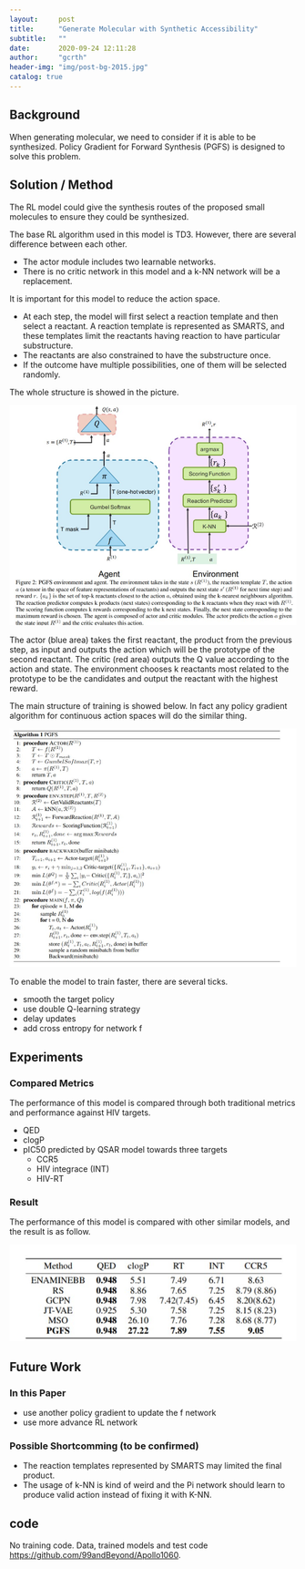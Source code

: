 ```yaml
---
layout:     post
title:      "Generate Molecular with Synthetic Accessibility"
subtitle:   ""
date:       2020-09-24 12:11:28
author:     "gcrth"
header-img: "img/post-bg-2015.jpg"
catalog: true
---
```


## Background

When generating molecular, we need to consider if it is able to be synthesized. Policy Gradient for Forward Synthesis (PGFS) is designed to solve this problem.

## Solution / Method

The RL model could give the synthesis routes of the proposed small molecules to ensure they could be synthesized.

The base RL algorithm used in this model is TD3. However, there are several difference between each other.

* The actor module includes two learnable networks. 
* There is no critic network in this model and a k-NN network will be a replacement.

It is important for this model to reduce the action space. 

* At each step, the model will first select a reaction template and then select a reactant. A reaction template is represented as SMARTS, and these templates limit the reactants having reaction to have particular substructure. 
* The reactants are also constrained to have the substructure once. 
* If the outcome have multiple possibilities, one of them will be selected randomly.

The whole structure is showed in the picture. 

![model structure](/img/in-post/2020-09-24-Generate%20Molecular%20with%20Synthetic%20Accessibility/Screenshot%202020-09-25%20121825.jpg)

The actor (blue area) takes the first reactant, the product from the previous step, as input and outputs the action which will be the prototype of the second reactant. The critic (red area) outputs the Q value according to the action and state. The environment chooses k reactants most related to the prototype to be the candidates and output the reactant with the highest reward.

The main structure of training is showed below. In fact any policy gradient algorithm for continuous action spaces will do the similar thing.

![training steps](/img/in-post/2020-09-24-Generate%20Molecular%20with%20Synthetic%20Accessibility/Screenshot%202020-09-25%20124751.jpg)

To enable the model to train faster, there are several ticks.

* smooth the target policy
* use double Q-learning strategy
* delay updates
* add cross entropy for network f

## Experiments

### Compared Metrics

The performance of this model is compared through both traditional metrics and performance against HIV targets.

* QED
* clogP
* pIC50 predicted by QSAR model towards three targets
  * CCR5
  * HIV integrace (INT)
  * HIV-RT 

### Result

The performance of this model is compared with other similar models, and the result is as follow.

![result](/img/in-post/2020-09-24-Generate%20Molecular%20with%20Synthetic%20Accessibility/Screenshot%202020-09-25%20170221.jpg)

## Future Work

### In this Paper

* use another policy gradient to update the f network 
* use more advance RL network

### Possible Shortcomming (to be confirmed)

* The reaction templates represented by SMARTS may limited the final product.
* The usage of k-NN is kind of weird and the Pi network should learn to produce valid action instead of fixing it with K-NN.

## code

No training code. Data, trained models and test code <https://github.com/99andBeyond/Apollo1060>.